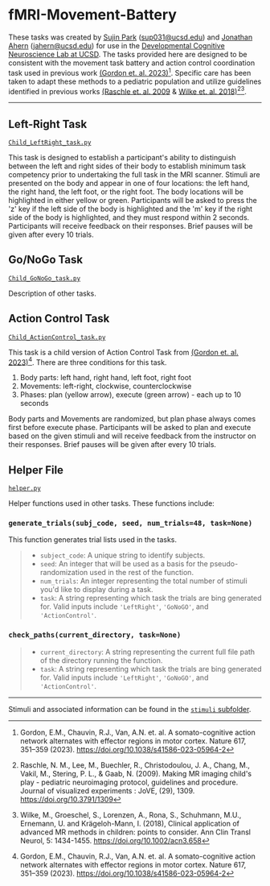 # fMRI-Movement-Battery

These tasks was created by [Sujin Park](https://scholar.google.com/citations?hl=en&user=qS3zgSgAAAAJ) (sup031@ucsd.edu) and [Jonathan Ahern](https://scholar.google.com/citations?user=6pU5U5gAAAAJ&hl=en) (jahern@ucsd.edu) for use in the [Developmental Cognitive Neuroscience Lab at UCSD](https://greenelab.ucsd.edu/).
The tasks provided here are designed to be consistent with the movement task battery and action control coordination task used in previous work [(Gordon et. al. 2023)](https://doi.org/10.1038/s41586-023-05964-2)[^1]. Specific care has been taken to adapt these methods to a pediatric population and utilize guidelines identified in previous works [(Raschle et. al. 2009](https://doi.org/10.3791/1309) & [Wilke et. al. 2018)](https://doi.org/10.1002/acn3.658)[^2][^3]. 

-------------------------------------------------------------------------------------
## Left-Right Task 
[`Child_LeftRight_task.py`](https://github.com/j0n-a/fMRI_Pediatric_Movement_Battery/blob/main/Child_LeftRight_task.py)

This task is designed to establish a participant's ability to distinguish between the left and right sides of their body to establish minimum task competency prior to undertaking the full task in the MRI scanner. Stimuli are presented on the body and appear in one of four locations: the left hand, the right hand, the left foot, or the right foot. The body locations will be highlighted in either yellow or green. Participants will be asked to press the 'z' key if the left side of the body is highlighted and the 'm' key if the right side of the body is highlighted, and they must respond within 2 seconds. Participants will receive feedback on their responses. Brief pauses will be given after every 10 trials.

## Go/NoGo Task
[`Child_GoNoGo_task.py`](https://github.com/j0n-a/fMRI_Pediatric_Movement_Battery/blob/main/Child_GoNoGo_task.py)

Description of other tasks.

## Action Control Task
[`Child_ActionControl_task.py`](https://github.com/j0n-a/fMRI_Pediatric_Movement_Battery/blob/main/Child_ActionControl_task.py)

This task is a child version of Action Control Task from [(Gordon et. al. 2023)](https://doi.org/10.1038/s41586-023-05964-2)[^1]. There are three conditions for this task.

1) Body parts: left hand, right hand, left foot, right foot
2) Movements: left-right, clockwise, counterclockwise
3) Phases: plan (yellow arrow), execute (green arrow) - each up to 10 seconds

Body parts and Movements are randomized, but plan phase always comes first before execute phase. Participants will be asked to plan and execute based on the given stimuli and will receive feedback from the instructor on their responses. Brief pauses will be given after every 10 trials.

## Helper File
[`helper.py`](https://github.com/j0n-a/fMRI_Pediatric_Movement_Battery/blob/main/helper.py)

Helper functions used in other tasks. These functions include:
### `generate_trials(subj_code, seed, num_trials=48, task=None)`

This function generates trial lists used in the tasks. 
> - `subject_code`: A unique string to identify subjects.
> - `seed`: An integer that will be used as a basis for the pseudo-randomization used in the rest of the function.
> - `num_trials`: An integer representing the total number of stimuli you'd like to display during a task.
> - `task`: A string representing which task the trials are bing generated for. Valid inputs include `'LeftRight'`, `'GoNoGO'`, and `'ActionControl'`.

### `check_paths(current_directory, task=None)`
> - `current_directory`: A string representing the current full file path of the directory running the function.
> - `task`: A string representing which task the trials are bing generated for. Valid inputs include `'LeftRight'`, `'GoNoGO'`, and `'ActionControl'`.

-------------------------------------------------------------------------------------

Stimuli and associated information can be found in the [`stimuli` subfolder](https://github.com/j0n-a/fMRI_Pediatric_Movement_Battery/tree/main/stimuli).

[^1]: Gordon, E.M., Chauvin, R.J., Van, A.N. et. al. A somato-cognitive action network alternates with effector regions in motor cortex. Nature 617, 351–359 (2023). https://doi.org/10.1038/s41586-023-05964-2
[^2]: Raschle, N. M., Lee, M., Buechler, R., Christodoulou, J. A., Chang, M., Vakil, M., Stering, P. L., & Gaab, N. (2009). Making MR imaging child's play - pediatric neuroimaging protocol, guidelines and procedure. Journal of visualized experiments : JoVE, (29), 1309. https://doi.org/10.3791/1309
[^3]: Wilke, M., Groeschel, S., Lorenzen, A., Rona, S., Schuhmann, M.U., Ernemann, U. and Krägeloh-Mann, I. (2018), Clinical application of advanced MR methods in children: points to consider. Ann Clin Transl Neurol, 5: 1434-1455. https://doi.org/10.1002/acn3.658
